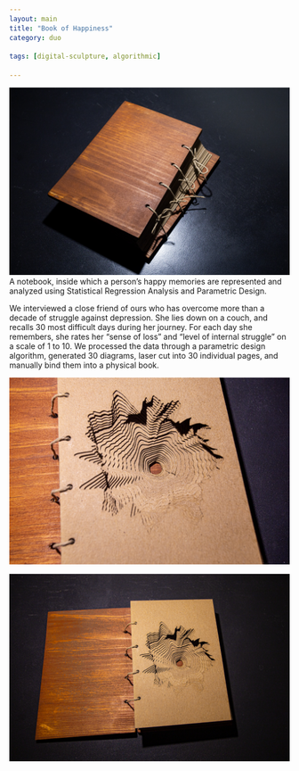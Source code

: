 ```yaml
---
layout: main
title: "Book of Happiness"
category: duo

tags: [digital-sculpture, algorithmic]

---
```


![image](/assets/image/bookofhappiness_2.jpg)
A notebook, inside which a person’s happy memories are represented and analyzed using Statistical Regression Analysis and Parametric Design.

We interviewed a close friend of ours who has overcome more than a decade of struggle against depression. She lies down on a couch, and recalls 30 most difficult days during her journey. For each day she remembers, she rates her “sense of loss” and “level of internal struggle” on a scale of 1 to 10. We processed the data through a parametric design algorithm, generated 30 diagrams, laser cut into 30 individual pages, and manually bind them into a physical book.

![image](/assets/image/bookofhappiness_1.jpg)



![image](/assets/image/bookofhappiness_0.jpg)
